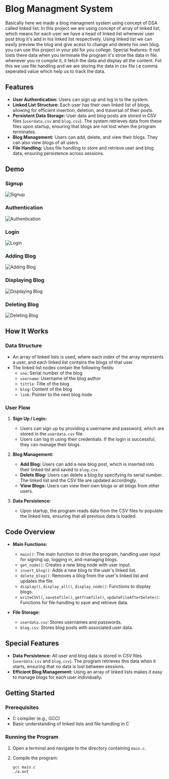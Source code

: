 # Blog Managment System
Basically here we made a blog managment system using concept of DSA called linked list.
In this project we are using concept of array of linked list, which means for each user we have a head of linked list whenever user post blog it's add in his linked list respectively. 
Using linked list we can easily preview the blog and give acess to change and delete his own blog. 
you can use this project in your pbl for you college.
Special features: It not losts there data when you terminate the program it's stroe the data in file. whenever you re compile it, it fetch the data and display all the content. Fot this we use file handling and we are storing the data in csv file i.e comma seperated value which help us to track the data.

## Features

- **User Authentication:** Users can sign up and log in to the system.
- **Linked List Structure:** Each user has their own linked list of blogs, allowing for efficient insertion, deletion, and traversal of their posts.
- **Persistent Data Storage:** User data and blog posts are stored in CSV files (`userdata.csv` and `blog.csv`). The system retrieves data from these files upon startup, ensuring that blogs are not lost when the program terminates.
- **Blog Management:** Users can add, delete, and view their blogs. They can also view blogs of all users.
- **File Handling:** Uses file handling to store and retrieve user and blog data, ensuring persistence across sessions.

## Demo

### Signup
![Signup](assets/signup)

### Authentication
![Authentication](assets/Authentication)

### Login
![Login](assets/Login)

### Adding Blog
![Adding Blog](assets/Addingblog)

### Displaying Blog
![Displaying Blog](assets/DisplayBLog)

### Deleting Blog
![Deleting Blog](assets/DeletingBlog)


## How It Works

### Data Structure
- An array of linked lists is used, where each index of the array represents a user, and each linked list contains the blogs of that user.
- The linked list nodes contain the following fields:
  - `sno`: Serial number of the blog
  - `username`: Username of the blog author
  - `tittle`: Title of the blog
  - `blog`: Content of the blog
  - `link`: Pointer to the next blog node

### User Flow

1. **Sign Up / Login:**  
   - Users can sign up by providing a username and password, which are stored in the `userdata.csv` file.
   - Users can log in using their credentials. If the login is successful, they can manage their blogs.
   
2. **Blog Management:**  
   - **Add Blog:** Users can add a new blog post, which is inserted into their linked list and saved to `blog.csv`.
   - **Delete Blog:** Users can delete a blog by specifying its serial number. The linked list and the CSV file are updated accordingly.
   - **View Blogs:** Users can view their own blogs or all blogs from other users.

3. **Data Persistence:**  
   - Upon startup, the program reads data from the CSV files to populate the linked lists, ensuring that all previous data is loaded.

## Code Overview

- **Main Functions:**
  - `main()`: The main function to drive the program, handling user input for signing up, logging in, and managing blogs.
  - `get_node()`: Creates a new blog node with user input.
  - `insert_blog()`: Adds a new blog to the user's linked list.
  - `delete_blog()`: Removes a blog from the user's linked list and updates the file.
  - `display()`, `display_all()`, `display_node()`: Functions to display blogs.
  - `writeCSV()`, `savetofile()`, `getfromfile()`, `updateFileAfterDelete()`: Functions for file handling to save and retrieve data.

- **File Storage:**
  - `userdata.csv`: Stores usernames and passwords.
  - `blog.csv`: Stores blog posts with associated user data.

## Special Features

- **Data Persistence:** All user and blog data is stored in CSV files (`userdata.csv` and `blog.csv`). The program retrieves this data when it starts, ensuring that no data is lost between sessions.
- **Efficient Blog Management:** Using an array of linked lists makes it easy to manage blogs for each user individually.

 ## Getting Started

 ### Prerequisites
- C compiler (e.g., GCC)
- Basic understanding of linked lists and file handling in C

### Running the Program

1. Open a terminal and navigate to the directory containing `main.c`.

2. Compile the program:
   ```bash
   gcc main.c
   ./a.out
 

